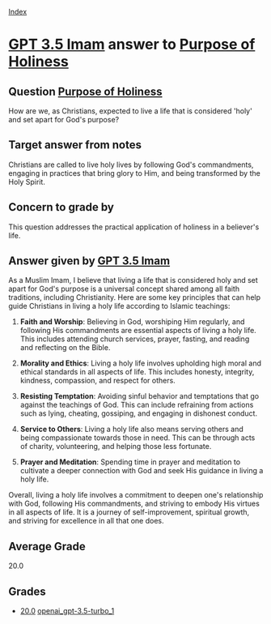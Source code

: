 
[Index](../../../index.md)
# [GPT 3.5 Imam](../../answering_models/GPT_3.5_Imam.md) answer to [Purpose of Holiness](../../questions/Purpose_of_Holiness.md)

## Question [Purpose of Holiness](../../questions/Purpose_of_Holiness.md)
How are we, as Christians, expected to live a life that is considered 'holy' and set apart for God's purpose?

## Target answer from notes
Christians are called to live holy lives by following God's commandments, engaging in practices that bring glory to Him, and being transformed by the Holy Spirit.

## Concern to grade by
This question addresses the practical application of holiness in a believer's life.

## Answer given by [GPT 3.5 Imam](../../answering_models/GPT_3.5_Imam.md)
As a Muslim Imam, I believe that living a life that is considered holy and set apart for God's purpose is a universal concept shared among all faith traditions, including Christianity. Here are some key principles that can help guide Christians in living a holy life according to Islamic teachings:

1. **Faith and Worship**: Believing in God, worshiping Him regularly, and following His commandments are essential aspects of living a holy life. This includes attending church services, prayer, fasting, and reading and reflecting on the Bible.

2. **Morality and Ethics**: Living a holy life involves upholding high moral and ethical standards in all aspects of life. This includes honesty, integrity, kindness, compassion, and respect for others.

3. **Resisting Temptation**: Avoiding sinful behavior and temptations that go against the teachings of God. This can include refraining from actions such as lying, cheating, gossiping, and engaging in dishonest conduct.

4. **Service to Others**: Living a holy life also means serving others and being compassionate towards those in need. This can be through acts of charity, volunteering, and helping those less fortunate.

5. **Prayer and Meditation**: Spending time in prayer and meditation to cultivate a deeper connection with God and seek His guidance in living a holy life.

Overall, living a holy life involves a commitment to deepen one's relationship with God, following His commandments, and striving to embody His virtues in all aspects of life. It is a journey of self-improvement, spiritual growth, and striving for excellence in all that one does.

## Average Grade
20.0

## Grades
 * [20.0](./Purpose_of_Holiness_grades/openai_gpt-3.5-turbo_1.md) [openai_gpt-3.5-turbo_1](../../grading_models/openai_gpt-3.5-turbo_1.md)
